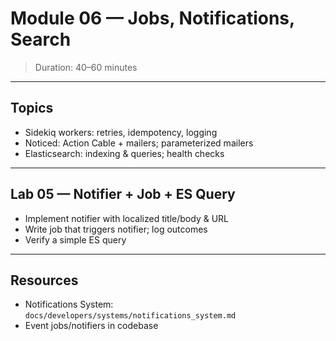 # Module 06 — Jobs, Notifications, Search

> Duration: 40–60 minutes

---

## Topics

- Sidekiq workers: retries, idempotency, logging
- Noticed: Action Cable + mailers; parameterized mailers
- Elasticsearch: indexing & queries; health checks

---

## Lab 05 — Notifier + Job + ES Query

- Implement notifier with localized title/body & URL
- Write job that triggers notifier; log outcomes
- Verify a simple ES query

---

## Resources

- Notifications System: `docs/developers/systems/notifications_system.md`
- Event jobs/notifiers in codebase

